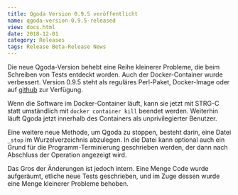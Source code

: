 ```yaml
---
title: Qgoda Version 0.9.5 veröffentlicht
name: qgoda-version-0.9.5-released
view: docs.html
date: 2018-12-01
category: Releases
tags: Release Beta-Release News
---
```

Die neue Qgoda-Version behebt eine Reihe kleinerer Probleme, die beim
Schreiben von Tests entdeckt worden. Auch der Docker-Container wurde
verbessert. Version 0.9.5 steht als reguläres Perl-Paket, Docker-Image
oder auf [github](https://github.com/gflohr/qgoda/releases) zur
Verfügung.

Wenn die Software im Docker-Container läuft, kann sie jetzt mit
STRG-C statt umständlich mit `docker container kill` beendet werden.
Weiterhin läuft Qgoda jetzt innerhalb des Containers als unprivilegierter
Benutzer.

Eine weitere neue Methode, um Qgoda zu stoppen, besteht darin, eine
Datei `_stop` im Wurzelverzeichnis abzulegen. In die Datei kann
optional auch ein Grund für die Programm-Terminierung geschrieben
werden, der dann nach Abschluss der Operation angezeigt wird.

Das Gros der Änderungen ist jedoch intern. Eine Menge Code wurde
aufgeräumt, etliche neue Tests geschrieben, und im Zuge dessen 
wurde eine Menge kleinerer Probleme behoben.
